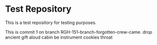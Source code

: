 # Test Repository

This is a test repository for testing purposes.

This is commit 1 on branch RGH-151-branch-forgotten-crew-came.
drop ancient gift aloud cabin be instrument cookies throat